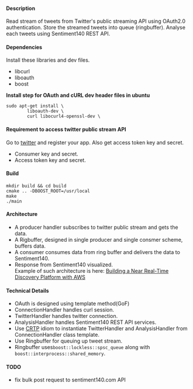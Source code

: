 #### Description    
Read stream of tweets from Twitter's public streaming API using OAuth2.0 authentication. Store the streamed tweets into queue (ringbuffer). Analyse each tweets using Sentiment140 REST API.  

#### Dependencies   
Install these libraries and dev files.
+ libcurl
+ liboauth
+ boost

**Install step for OAuth and cURL dev header files in ubuntu**
```
sudo apt-get install \
        liboauth-dev \
        curl libocurl4-openssl-dev \
```

#### Requirement to access twitter public stream API   
Go to [twitter](https://dev.twitter.com/) and register your app. Also get access token key and secret.
+ Consumer key and secret.
+ Access token key and secret.

#### Build   
```
mkdir build && cd build
cmake .. -DBOOST_ROOT=/usr/local
make
./main
```

#### Architecture     
+ A producer handler subscribes to twitter public stream and gets the data.     
+ A Rigbuffer, designed in single producer and single consmer scheme, buffers data.     
+ A consumer consumes data from ring buffer and delivers the data to Sentiment140.     
+ Response from Sentiment140 visualized.  
Example of such architecture is here: [Building a Near Real-Time Discovery Platform with AWS](https://aws.amazon.com/blogs/big-data/building-a-near-real-time-discovery-platform-with-aws/)


#### Technical Details      
+ OAuth is designed using template method(GoF)
+ ConnectionHandler handles curl session.
+ TwitterHandler handles twitter connection.
+ AnalysisHandler handles Sentiment140 REST API services.
+ Use [CRTP](https://en.wikipedia.org/wiki/Curiously_recurring_template_pattern) idiom to instantiate TwitterHandler and AnalysisHandler from ConnectionHandler class template.
+ Use Ringbuffer for queuing up tweet stream.
+ Ringbuffer uses```boost::lockless::spsc_queue``` along with ```boost::interprocess::shared_memory```.

#### TODO       
+ fix bulk post request to sentiment140.com API  
